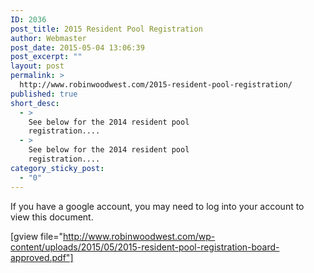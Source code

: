 ```yaml
---
ID: 2036
post_title: 2015 Resident Pool Registration
author: Webmaster
post_date: 2015-05-04 13:06:39
post_excerpt: ""
layout: post
permalink: >
  http://www.robinwoodwest.com/2015-resident-pool-registration/
published: true
short_desc:
  - >
    See below for the 2014 resident pool
    registration....
  - >
    See below for the 2014 resident pool
    registration....
category_sticky_post:
  - "0"
---
```

If you have a google account, you may need to log into your account to view this document.

[gview file="http://www.robinwoodwest.com/wp-content/uploads/2015/05/2015-resident-pool-registration-board-approved.pdf"]